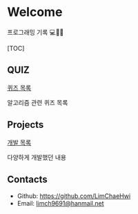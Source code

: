 # Welcome

프로그래밍 기록 :computer::newspaper::smile:



[TOC]

## QUIZ

[퀴즈 목록](quiz/quiz.html)

알고리즘 관련 퀴즈 목록



## Projects

[개발 목록](projects/projects.html)

다양하게 개발했던 내용



##  Contacts

- Github: https://github.com/LimChaeHwi
- Email: <limch9691@hanmail.net>

